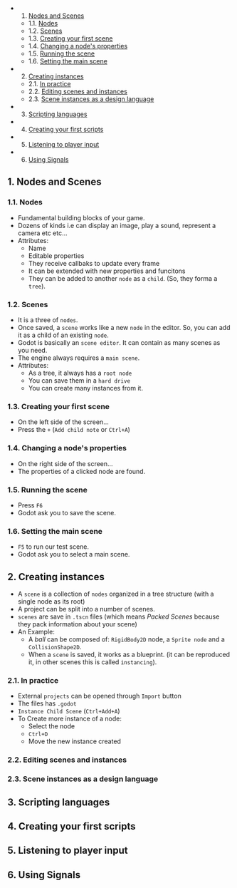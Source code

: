 <!-- vscode-markdown-toc -->
* 1. [Nodes and Scenes](#NodesandScenes)
	* 1.1. [Nodes](#Nodes)
	* 1.2. [Scenes](#Scenes)
	* 1.3. [Creating your first scene](#Creatingyourfirstscene)
	* 1.4. [Changing a node's properties](#Changinganodesproperties)
	* 1.5. [Running the scene](#Runningthescene)
	* 1.6. [Setting the main scene](#Settingthemainscene)
* 2. [Creating instances](#Creatinginstances)
	* 2.1. [In practice](#Inpractice)
	* 2.2. [Editing scenes and instances](#Editingscenesandinstances)
	* 2.3. [Scene instances as a design language](#Sceneinstancesasadesignlanguage)
* 3. [Scripting languages](#Scriptinglanguages)
* 4. [Creating your first scripts](#Creatingyourfirstscripts)
* 5. [Listening to player input](#Listeningtoplayerinput)
* 6. [Using Signals](#UsingSignals)

<!-- vscode-markdown-toc-config
	numbering=true
	autoSave=true
	/vscode-markdown-toc-config -->
<!-- /vscode-markdown-toc -->

##  1. <a name='NodesandScenes'></a>Nodes and Scenes

###  1.1. <a name='Nodes'></a>Nodes

- Fundamental building blocks of your game.
- Dozens of kinds i.e can display an image, play a sound, represent a camera etc etc...
- Attributes:
  - Name
  - Editable properties
  - They receive callbaks to update every frame
  - It can be extended with new properties and funcitons
  - They can be added to another `node` as a `child`. (So, they forma a `tree`).

###  1.2. <a name='Scenes'></a>Scenes

- It is a three of `nodes`.
- Once saved, a `scene` works like a new `node` in the editor. So, you can add it as a child of an existing `node`.
- Godot is basically an `scene editor`. It can contain as many scenes as you need.
- The engine always requires a `main scene`.
- Attributes:
  - As a tree, it always has a `root node`
  - You can save them in a `hard drive`
  - You can create many instances from it.

###  1.3. <a name='Creatingyourfirstscene'></a>Creating your first scene

- On the left side of the screen...
- Press the `+` (`Add child note` or `Ctrl+A`)
  
###  1.4. <a name='Changinganodesproperties'></a>Changing a node's properties

- On the right side of the screen...
- The properties of a clicked node are found.

###  1.5. <a name='Runningthescene'></a>Running the scene

- Press `F6`
- Godot ask you to save the scene.

###  1.6. <a name='Settingthemainscene'></a>Setting the main scene 

- `F5` to run our test scene.
- Godot ask you to select a main scene.

##  2. <a name='Creatinginstances'></a>Creating instances

- A `scene` is a collection of `nodes` organized in a tree structure (with a single node as its root)
- A project can be split into a number of scenes.
- `scenes` are save in `.tscn` files (which means *Packed Scenes* because they pack information about your scene)
- An Example:
  - A *ball* can be composed of: `RigidBody2D` node, a `Sprite node` and a `CollisionShape2D`.
  - When a `scene` is saved, it works as a blueprint. (it can be reproduced it, in other scenes this is called `instancing`).

###  2.1. <a name='Inpractice'></a>In practice

- External `projects` can be opened through `Import` button 
- The files has  `.godot` 
- `Instance Child Scene` (`Ctrl+Add+A`)
- To Create more instance of a node:
  - Select the node
  - `Ctrl+D`
  - Move the new instance created

###  2.2. <a name='Editingscenesandinstances'></a>Editing scenes and instances

###  2.3. <a name='Sceneinstancesasadesignlanguage'></a>Scene instances as a design language



##  3. <a name='Scriptinglanguages'></a>Scripting languages


##  4. <a name='Creatingyourfirstscripts'></a>Creating your first scripts


##  5. <a name='Listeningtoplayerinput'></a>Listening to player input


##  6. <a name='UsingSignals'></a>Using Signals

